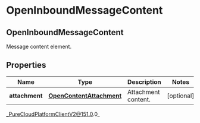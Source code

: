 # OpenInboundMessageContent

## OpenInboundMessageContent
Message content element.

## Properties

|Name | Type | Description | Notes|
|------------ | ------------- | ------------- | -------------|
| **attachment** | [**OpenContentAttachment**](OpenContentAttachment) | Attachment content. | [optional] |



_PureCloudPlatformClientV2@151.0.0_
